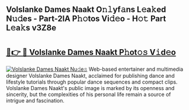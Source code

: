 ## Volslanke Dames Naakt O𝚗𝚕yf𝚊ns L𝚎a𝚔ed N𝚞𝚍es - Part-2lA P𝚑𝚘tos Vi𝚍𝚎o - H𝚘𝚝 Part L𝚎a𝚔s v3Z8e

# <h2><a href="http://kfae0t.oniu.top/?m=Volslanke+Dames+Naakt">🔗👉 🔴 Volslanke Dames Naakt P𝚑ot𝚘𝚜 V𝚒d𝚎o</a></h2>

[![Volslanke Dames Naakt Nu𝚍e𝚜](https://i.imgur.com/0qMVB7G.gif)](http://kfae0t.oniu.top/?m=Volslanke+Dames+Naakt)
Web-based entertainer and multimedia designer Volslanke Dames Naakt, acclaimed for publishing dance and lifestyle tutorials through popular dance sequences and compact clips. Volslanke Dames Naakt's public image is marked by its openness and sincerity, but the complexities of his personal life remain a source of intrigue and fascination.  
